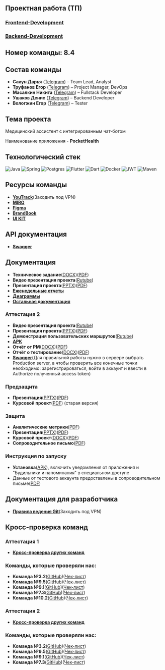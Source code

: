 ## Проектная работа (ТП)

### [Frontend-Development](https://github.com/nmasalkin/frontend_development)
### [Backend-Development](https://github.com/nmasalkin/Backend-Development)

## Номер команды: 8.4

## Состав команды
- **Сакун Дарья** ([Telegram](https://t.me/daryasakun)) – Team Lead, Analyst
- **Труфанов Егор** ([Telegram](https://t.me/u0nkis)) – Project Manager, DevOps
- **Масалкин Никита** ([Telegram](https://t.me/el_nikitinho)) – Fullstack Developer
- **Ушаков Денис** ([Telegram](https://t.me/deUshakov)) – Backend Developer
- **Вологжин Егор** ([Telegram](https://t.me/eguarchik)) – Tester

## Тема проекта
Медицинский ассистент с интегрированным чат-ботом

Наименование приложения - **PocketHealth**

## Технологический стек
![Java](https://img.shields.io/badge/java-%23ED8B00.svg?style=for-the-badge&logo=openjdk&logoColor=white) ![Spring](https://img.shields.io/badge/spring-%236DB33F.svg?style=for-the-badge&logo=spring&logoColor=white) ![Postgres](https://img.shields.io/badge/postgres-%23316192.svg?style=for-the-badge&logo=postgresql&logoColor=white) ![Flutter](https://img.shields.io/badge/Flutter-%2302569B.svg?style=for-the-badge&logo=Flutter&logoColor=white) ![Dart](https://img.shields.io/badge/dart-%230175C2.svg?style=for-the-badge&logo=dart&logoColor=white) ![Docker](https://img.shields.io/badge/docker-%230db7ed.svg?style=for-the-badge&logo=docker&logoColor=white) ![JWT](https://img.shields.io/badge/JWT-black?style=for-the-badge&logo=JSON%20web%20tokens) ![Maven](https://img.shields.io/badge/Maven-C71A36?style=for-the-badge&logo=Apache%20Maven&logoColor=white)

## Ресурсы команды
- [**YouTrack**](https://tp-project.youtrack.cloud)(Заходить под VPN)
- [**MIRO**](https://miro.com/app/board/uXjVIaDbFEI=/?share_link_id=648966461058)
- [**Figma**](https://www.figma.com/design/b6FzC47za1QFNKdIDRJERN/TP?node-id=0-1)
- [**BrandBook**](https://www.figma.com/design/b6FzC47za1QFNKdIDRJERN/TP?node-id=304-14)
- [**UI KIT**](https://www.figma.com/design/b6FzC47za1QFNKdIDRJERN/TP?node-id=81-470)

## API документация
- [**Swagger**](https://app.swaggerhub.com/apis/nikitamasalkin-669/PocketHealth-API/1.0.0)

## Документация
- **Техническое задание**([DOCX](https://github.com/nmasalkin/Project-work/blob/main/%D0%94%D0%BE%D0%BA%D1%83%D0%BC%D0%B5%D0%BD%D1%82%D0%B0%D1%86%D0%B8%D1%8F/%D0%A2%D0%B5%D1%85%D0%BD%D0%B8%D1%87%D0%B5%D1%81%D0%BA%D0%BE%D0%B5%20%D0%B7%D0%B0%D0%B4%D0%B0%D0%BD%D0%B8%D0%B5.docx))([PDF](https://github.com/nmasalkin/Project-work/blob/main/%D0%94%D0%BE%D0%BA%D1%83%D0%BC%D0%B5%D0%BD%D1%82%D0%B0%D1%86%D0%B8%D1%8F/%D0%A2%D0%B5%D1%85%D0%BD%D0%B8%D1%87%D0%B5%D1%81%D0%BA%D0%BE%D0%B5%20%D0%B7%D0%B0%D0%B4%D0%B0%D0%BD%D0%B8%D0%B5.pdf))
- **Видео презентация проекта**([Rutube](https://rutube.ru/video/d8d2b23ecd581a2b8a63b9115cc12c5e/))
- **Презентация проекта**([PPTX](https://github.com/nmasalkin/Project-work/blob/main/%D0%94%D0%BE%D0%BA%D1%83%D0%BC%D0%B5%D0%BD%D1%82%D0%B0%D1%86%D0%B8%D1%8F/%D0%9F%D1%80%D0%B5%D0%B7%D0%B5%D0%BD%D1%82%D0%B0%D1%86%D0%B8%D1%8F%20%D0%BF%D1%80%D0%BE%D0%B5%D0%BA%D1%82%D0%B0.pptx))([PDF](https://github.com/nmasalkin/Project-work/blob/main/%D0%94%D0%BE%D0%BA%D1%83%D0%BC%D0%B5%D0%BD%D1%82%D0%B0%D1%86%D0%B8%D1%8F/%D0%9F%D1%80%D0%B5%D0%B7%D0%B5%D0%BD%D1%82%D0%B0%D1%86%D0%B8%D1%8F%20%D0%BF%D1%80%D0%BE%D0%B5%D0%BA%D1%82%D0%B0.pdf))
- [**Еженедельные отчеты**](https://github.com/nmasalkin/Project-work/tree/main/%D0%95%D0%B6%D0%B5%D0%BD%D0%B5%D0%B4%D0%B5%D0%BB%D1%8C%D0%BD%D1%8B%D0%B5%20%D0%BE%D1%82%D1%87%D1%91%D1%82%D1%8B)
- [**Диаграммы**](https://github.com/nmasalkin/Project-work/tree/main/%D0%94%D0%B8%D0%B0%D0%B3%D1%80%D0%B0%D0%BC%D0%BC%D1%8B)
- [**Остальная документация**](https://github.com/nmasalkin/Project-work/tree/main/%D0%94%D0%BE%D0%BA%D1%83%D0%BC%D0%B5%D0%BD%D1%82%D0%B0%D1%86%D0%B8%D1%8F)
### Аттестация 2
- **Видео презентация проекта**([Rutube](https://rutube.ru/video/a9e52b854887934b85a69d2a62cf7b0e/))
- **Презентация проекта**([PPTX](https://github.com/nmasalkin/Project-work/blob/main/%D0%94%D0%BE%D0%BA%D1%83%D0%BC%D0%B5%D0%BD%D1%82%D0%B0%D1%86%D0%B8%D1%8F/%D0%9F%D1%80%D0%B5%D0%B7%D0%B5%D0%BD%D1%82%D0%B0%D1%86%D0%B8%D1%8F%20%D0%BF%D1%80%D0%BE%D0%B5%D0%BA%D1%82%D0%B0%202%20%D0%B0%D1%82%D1%82%D0%B5%D1%81%D1%82%D0%B0%D1%86%D0%B8%D1%8F.pptx))([PDF](https://github.com/nmasalkin/Project-work/blob/main/%D0%94%D0%BE%D0%BA%D1%83%D0%BC%D0%B5%D0%BD%D1%82%D0%B0%D1%86%D0%B8%D1%8F/%D0%9F%D1%80%D0%B5%D0%B7%D0%B5%D0%BD%D1%82%D0%B0%D1%86%D0%B8%D1%8F%20%D0%BF%D1%80%D0%BE%D0%B5%D0%BA%D1%82%D0%B0%202%20%D0%B0%D1%82%D1%82%D0%B5%D1%81%D1%82%D0%B0%D1%86%D0%B8%D1%8F.pdf))
- **Демонстрация пользовательских маршрутов**([Rutube](https://rutube.ru/video/2a8112a347e1aa9dd273603da99d43c5/))
- [**APK**](https://github.com/nmasalkin/Project-work/releases/tag/V1.0)
- **Отчёт от PM**([DOCX](https://github.com/nmasalkin/Project-work/blob/main/Документация/PM-отчёт.docx))([PDF](https://github.com/nmasalkin/Project-work/blob/main/Документация/PM-отчёт.pdf))
- **Отчёт о тестирование**([DOCX](https://github.com/nmasalkin/Project-work/blob/main/Документация/Отчёт%20о%20тестирование.docx))([PDF](https://github.com/nmasalkin/Project-work/blob/main/Документация/Отчёт%20о%20тестирование.pdf))
- [**Swagger**](https://pockethealth.nmasalkin.ru/swagger-ui/index.html)(Для правильной работы нужно в сервере выбрать Production server, а чтобы проверить все конечные точки необходимо: зарегистрироваться, войти в аккаунт и ввести в Authorize полученный access token)
### Предзащита
- **Презентация**([PPTX](https://github.com/nmasalkin/Project-work/blob/main/Документация/Предзащита.pptx))([PDF](https://github.com/nmasalkin/Project-work/blob/main/Документация/Предзащита.pdf))
- **Курсовой проект**([PDF](<https://github.com/nmasalkin/Project-work/blob/main/Документация/Курсовой%20проект%20(Предзащита).pdf>)) (старая версия)
### Защита
- **Аналитические метрики**([PDF](https://github.com/nmasalkin/Project-work/blob/main/Документация/Yandex%20Appmetrica.pdf))
- **Презентация**([PPTX](https://github.com/nmasalkin/Project-work/blob/main/Документация/Защита.pptx))([PDF](https://github.com/nmasalkin/Project-work/blob/main/Документация/Защита.pdf))
- **Курсовой проект**([DOCX](https://github.com/nmasalkin/Project-work/blob/main/Документация/Курсовой_проект_8_4.docx))([PDF](https://github.com/nmasalkin/Project-work/blob/main/Документация/Курсовой_проект_8_4.pdf))
- **Сопроводительное письмо**([PDF](https://github.com/nmasalkin/Project-work/blob/main/Документация/ТП%20письмо.pdf))

### Инструкция по запуску
- **Установка**([APK](https://github.com/nmasalkin/Project-work/releases/latest)), включить уведомления от приложения и "Будильники и напоминания" в специальном доступе
- Данные от тестового аккаунта предоставлены в сопроводительном письме([PDF](https://github.com/nmasalkin/Project-work/blob/main/Документация/ТП%20письмо.pdf))

## Документация для разработчика
- [**Правила ведения Git**](https://tp-project.youtrack.cloud/articles/PPT-A-1/Pravila-kommitov)(Заходить под VPN)

## Кросс-проверка команд
### Аттестация 1
- [**Кросс-проверка других команд**](https://github.com/nmasalkin/Project-work/blob/main/%D0%A7%D0%B5%D0%BA-%D0%BB%D0%B8%D1%81%D1%82/%D0%9A%D1%80%D0%BE%D1%81%D1%81-%D0%BF%D1%80%D0%BE%D0%B2%D0%B5%D1%80%D0%BA%D0%B0.pdf)
### Команды, которые проверяли нас:
- **Команда №3.2**([GitHub](https://github.com/dnlksnvv/Trainova))([Чек-лист](https://github.com/dnlksnvv/Trainova/blob/main/docs/%D0%BE%D1%86%D0%B5%D0%BD%D0%B8%D0%B2%D0%B0%D0%BD%D0%B8%D0%B5.pdf))
- **Команда №9.5**([GitHub](https://github.com/kotovro/TP-9-5))([Чек-лист](https://docs.google.com/spreadsheets/d/16dYTz6zW2YxYeqqG0Wbo7U_hYHtsoE2jADToYRZJZ2s/edit?gid=116236438#gid=116236438))
- **Команда №9.1**([GitHub](https://github.com/IgorPustylnik/TP-9.1))([Чек-лист](https://github.com/IgorPustylnik/TP-9.1/blob/main/documentation/checklists/%D0%A7%D0%B5%D0%BA%D0%BB%D0%B8%D1%81%D1%82%201%20%D1%8D%D1%82%D0%B0%D0%BF%20-%20%D1%87%D0%B5%D0%BA%D0%BB%D0%B8%D1%81%D1%82.pdf))
- **Команда №7.3**([GitHub](https://github.com/Vlad-gw/task-planner-app))([Чек-лист](https://github.com/Vlad-gw/task-planner-app/blob/main/documentation/Punctualis%20%D0%A7%D0%B5%D0%BA%D0%BB%D0%B8%D1%81%D1%82%201.pdf))
- **Команда №10.2**([GitHub](https://github.com/Ikramus/fitness-ai))([Чек-лист](https://docs.google.com/spreadsheets/d/1LtXZlFm_UbMDezV3RIYXoj2cIRNN2LuDyQXwmJ8V7M8/edit?gid=116236438#gid=116236438))

### Аттестация 2
- [**Кросс-проверка других команд**](https://github.com/nmasalkin/Project-work/blob/main/Чек-лист/Кросс-проверка2%20.pdf)
### Команды, которые проверяли нас:
- **Команда №3.2**([GitHub](https://github.com/dnlksnvv/Trainova))([Чек-лист](https://github.com/dnlksnvv/Trainova/blob/develop/docs/%D0%BE%D1%86%D0%B5%D0%BD%D0%B8%D0%B2%D0%B0%D0%BD%D0%B8%D0%B52%D0%B0%D1%82%D1%82%D0%B0.pdf))
- **Команда №9.5**([GitHub](https://github.com/kotovro/TP-9-5))([Чек-лист](https://github.com/kotovro/TP-9-5/blob/main/Documents/TP_checklist_second_att.pdf))
- **Команда №9.1**([GitHub](https://github.com/IgorPustylnik/TP-9.1))([Чек-лист](https://github.com/IgorPustylnik/TP-9.1/blob/main/documentation/checklists/checklist_2.pdf))
- **Команда №7.3**([GitHub](https://github.com/Vlad-gw/task-planner-app))([Чек-лист](https://github.com/Vlad-gw/task-planner-app/blob/main/documentation/ТП%20Чеклист%202%20этап.pdf))
